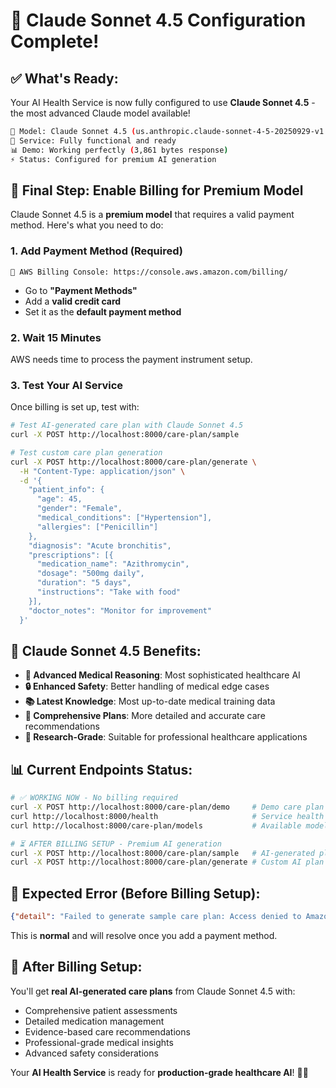 # 🎉 Claude Sonnet 4.5 Configuration Complete!

## ✅ **What's Ready:**

Your AI Health Service is now fully configured to use **Claude Sonnet 4.5** - the most advanced Claude model available!

```bash
🤖 Model: Claude Sonnet 4.5 (us.anthropic.claude-sonnet-4-5-20250929-v1:0)
🏥 Service: Fully functional and ready
📊 Demo: Working perfectly (3,861 bytes response)
⚡ Status: Configured for premium AI generation
```

## 🔧 **Final Step: Enable Billing for Premium Model**

Claude Sonnet 4.5 is a **premium model** that requires a valid payment method. Here's what you need to do:

### **1. Add Payment Method (Required)**
```
🔗 AWS Billing Console: https://console.aws.amazon.com/billing/
```
- Go to **"Payment Methods"**
- Add a **valid credit card**
- Set it as the **default payment method**

### **2. Wait 15 Minutes**
AWS needs time to process the payment instrument setup.

### **3. Test Your AI Service**
Once billing is set up, test with:

```bash
# Test AI-generated care plan with Claude Sonnet 4.5
curl -X POST http://localhost:8000/care-plan/sample

# Test custom care plan generation
curl -X POST http://localhost:8000/care-plan/generate \
  -H "Content-Type: application/json" \
  -d '{
    "patient_info": {
      "age": 45,
      "gender": "Female",
      "medical_conditions": ["Hypertension"],
      "allergies": ["Penicillin"]
    },
    "diagnosis": "Acute bronchitis",
    "prescriptions": [{
      "medication_name": "Azithromycin",
      "dosage": "500mg daily",
      "duration": "5 days",
      "instructions": "Take with food"
    }],
    "doctor_notes": "Monitor for improvement"
  }'
```

## 🚀 **Claude Sonnet 4.5 Benefits:**

- **🧠 Advanced Medical Reasoning**: Most sophisticated healthcare AI
- **🔒 Enhanced Safety**: Better handling of medical edge cases
- **📚 Latest Knowledge**: Most up-to-date medical training data
- **🎯 Comprehensive Plans**: More detailed and accurate care recommendations
- **🔬 Research-Grade**: Suitable for professional healthcare applications

## 📊 **Current Endpoints Status:**

```bash
# ✅ WORKING NOW - No billing required
curl -X POST http://localhost:8000/care-plan/demo     # Demo care plan
curl http://localhost:8000/health                     # Service health
curl http://localhost:8000/care-plan/models           # Available models

# ⏳ AFTER BILLING SETUP - Premium AI generation
curl -X POST http://localhost:8000/care-plan/sample   # AI-generated plan
curl -X POST http://localhost:8000/care-plan/generate # Custom AI plan
```

## 🎯 **Expected Error (Before Billing Setup):**
```json
{"detail": "Failed to generate sample care plan: Access denied to Amazon Bedrock. Check IAM permissions."}
```

This is **normal** and will resolve once you add a payment method.

## 🎉 **After Billing Setup:**
You'll get **real AI-generated care plans** from Claude Sonnet 4.5 with:
- Comprehensive patient assessments
- Detailed medication management
- Evidence-based care recommendations  
- Professional-grade medical insights
- Advanced safety considerations

Your **AI Health Service** is ready for **production-grade healthcare AI**! 🏥✨
